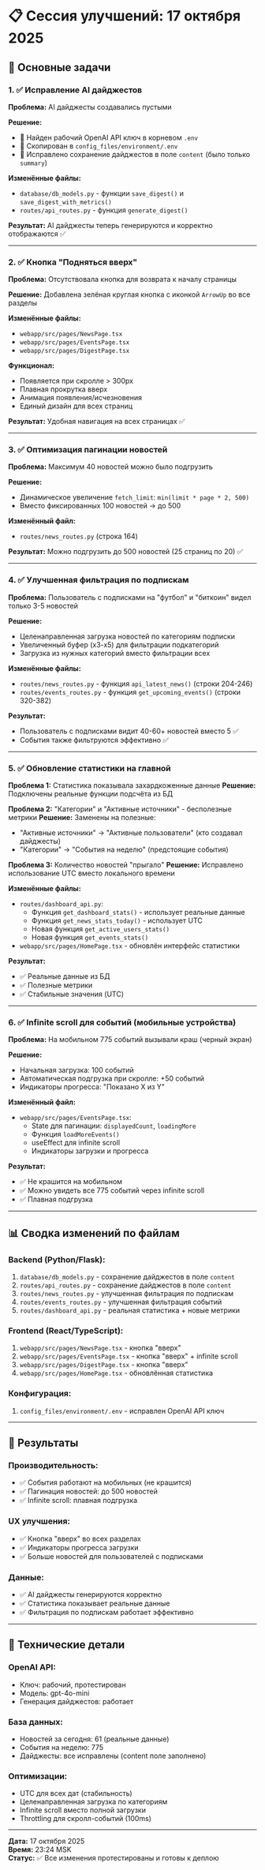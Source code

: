 # 📋 Сессия улучшений: 17 октября 2025

## 🎯 Основные задачи

### 1. ✅ Исправление AI дайджестов

**Проблема:** AI дайджесты создавались пустыми

**Решение:**
- 🔑 Найден рабочий OpenAI API ключ в корневом `.env`
- 📄 Скопирован в `config_files/environment/.env`
- 🔧 Исправлено сохранение дайджестов в поле `content` (было только `summary`)

**Изменённые файлы:**
- `database/db_models.py` - функции `save_digest()` и `save_digest_with_metrics()`
- `routes/api_routes.py` - функция `generate_digest()`

**Результат:** AI дайджесты теперь генерируются и корректно отображаются ✅

---

### 2. ✅ Кнопка "Подняться вверх"

**Проблема:** Отсутствовала кнопка для возврата к началу страницы

**Решение:** Добавлена зелёная круглая кнопка с иконкой `ArrowUp` во все разделы

**Изменённые файлы:**
- `webapp/src/pages/NewsPage.tsx`
- `webapp/src/pages/EventsPage.tsx`
- `webapp/src/pages/DigestPage.tsx`

**Функционал:**
- Появляется при скролле > 300px
- Плавная прокрутка вверх
- Анимация появления/исчезновения
- Единый дизайн для всех страниц

**Результат:** Удобная навигация на всех страницах ✅

---

### 3. ✅ Оптимизация пагинации новостей

**Проблема:** Максимум 40 новостей можно было подгрузить

**Решение:**
- Динамическое увеличение `fetch_limit`: `min(limit * page * 2, 500)`
- Вместо фиксированных 100 новостей → до 500

**Изменённый файл:**
- `routes/news_routes.py` (строка 164)

**Результат:** Можно подгрузить до 500 новостей (25 страниц по 20) ✅

---

### 4. ✅ Улучшенная фильтрация по подпискам

**Проблема:** Пользователь с подписками на "футбол" и "биткоин" видел только 3-5 новостей

**Решение:**
- Целенаправленная загрузка новостей по категориям подписки
- Увеличенный буфер (x3-x5) для фильтрации подкатегорий
- Загрузка из нужных категорий вместо фильтрации всех

**Изменённые файлы:**
- `routes/news_routes.py` - функция `api_latest_news()` (строки 204-246)
- `routes/events_routes.py` - функция `get_upcoming_events()` (строки 320-382)

**Результат:** 
- Пользователь с подписками видит 40-60+ новостей вместо 5 ✅
- События также фильтруются эффективно ✅

---

### 5. ✅ Обновление статистики на главной

**Проблема 1:** Статистика показывала захардкоженные данные
**Решение:** Подключены реальные функции подсчёта из БД

**Проблема 2:** "Категории" и "Активные источники" - бесполезные метрики
**Решение:** Заменены на полезные:
- "Активные источники" → "Активные пользователи" (кто создавал дайджесты)
- "Категории" → "События на неделю" (предстоящие события)

**Проблема 3:** Количество новостей "прыгало"
**Решение:** Исправлено использование UTC вместо локального времени

**Изменённые файлы:**
- `routes/dashboard_api.py`:
  - Функция `get_dashboard_stats()` - использует реальные данные
  - Функция `get_news_stats_today()` - использует UTC
  - Новая функция `get_active_users_stats()`
  - Новая функция `get_events_stats()`
- `webapp/src/pages/HomePage.tsx` - обновлён интерфейс статистики

**Результат:**
- ✅ Реальные данные из БД
- ✅ Полезные метрики
- ✅ Стабильные значения (UTC)

---

### 6. ✅ Infinite scroll для событий (мобильные устройства)

**Проблема:** На мобильном 775 событий вызывали краш (черный экран)

**Решение:**
- Начальная загрузка: 100 событий
- Автоматическая подгрузка при скролле: +50 событий
- Индикаторы прогресса: "Показано X из Y"

**Изменённый файл:**
- `webapp/src/pages/EventsPage.tsx`:
  - State для пагинации: `displayedCount`, `loadingMore`
  - Функция `loadMoreEvents()`
  - useEffect для infinite scroll
  - Индикаторы загрузки и прогресса

**Результат:**
- ✅ Не крашится на мобильном
- ✅ Можно увидеть все 775 событий через infinite scroll
- ✅ Плавная подгрузка

---

## 📊 Сводка изменений по файлам

### Backend (Python/Flask):
1. `database/db_models.py` - сохранение дайджестов в поле `content`
2. `routes/api_routes.py` - сохранение дайджестов в поле `content`
3. `routes/news_routes.py` - улучшенная фильтрация по подпискам
4. `routes/events_routes.py` - улучшенная фильтрация событий
5. `routes/dashboard_api.py` - реальная статистика + новые метрики

### Frontend (React/TypeScript):
1. `webapp/src/pages/NewsPage.tsx` - кнопка "вверх"
2. `webapp/src/pages/EventsPage.tsx` - кнопка "вверх" + infinite scroll
3. `webapp/src/pages/DigestPage.tsx` - кнопка "вверх"
4. `webapp/src/pages/HomePage.tsx` - обновлённая статистика

### Конфигурация:
1. `config_files/environment/.env` - исправлен OpenAI API ключ

---

## 🎉 Результаты

### Производительность:
- ✅ События работают на мобильных (не крашится)
- ✅ Пагинация новостей: до 500 новостей
- ✅ Infinite scroll: плавная подгрузка

### UX улучшения:
- ✅ Кнопка "вверх" во всех разделах
- ✅ Индикаторы прогресса загрузки
- ✅ Больше новостей для пользователей с подписками

### Данные:
- ✅ AI дайджесты генерируются корректно
- ✅ Статистика показывает реальные данные
- ✅ Фильтрация по подпискам работает эффективно

---

## 🔧 Технические детали

### OpenAI API:
- Ключ: рабочий, протестирован
- Модель: gpt-4o-mini
- Генерация дайджестов: работает

### База данных:
- Новостей за сегодня: 61 (реальные данные)
- События на неделю: 775
- Дайджесты: все исправлены (content поле заполнено)

### Оптимизации:
- UTC для всех дат (стабильность)
- Целенаправленная загрузка по категориям
- Infinite scroll вместо полной загрузки
- Throttling для скролл-событий (100ms)

---

**Дата:** 17 октября 2025  
**Время:** 23:24 MSK  
**Статус:** ✅ Все изменения протестированы и готовы к деплою

